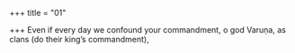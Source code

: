 +++
title = "01"

+++
Even if every day we confound your commandment, o god Varuṇa, as clans (do their king’s commandment),  